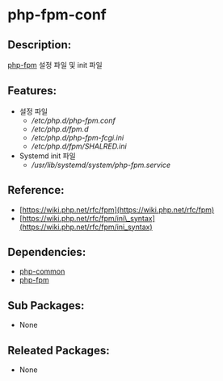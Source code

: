 # php-fpm-conf

## Description:

[php-fpm](../annyung3-base-packages/pkg-base-php.md) 설정 파일 및 init 파일

## Features:

* 설정 파일
  * _/etc/php.d/php-fpm.conf_
  * _/etc/php.d/fpm.d_
  * _/etc/php.d/php-fpm-fcgi.ini_
  * _/etc/php.d/fpm/SHALRED.ini_
* Systemd init 파일
  * _/usr/lib/systemd/system/php-fpm.service_

## Reference:

* [https://wiki.php.net/rfc/fpm](https://wiki.php.net/rfc/fpm)
* [https://wiki.php.net/rfc/fpm/ini\_syntax](https://wiki.php.net/rfc/fpm/ini_syntax)

## Dependencies:

* [php-common](pkg-core-php-common.md)
* [php-fpm](../annyung3-base-packages/pkg-base-php.md)

## Sub Packages:

* None

## Releated Packages:

* None

